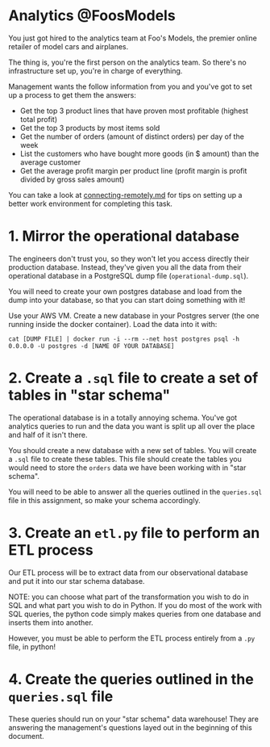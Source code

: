 # Analytics @FoosModels

You just got hired to the analytics team at Foo's Models, the premier online retailer of model cars and airplanes.

The thing is, you're the first person on the analytics team. So there's no infrastructure set up, you're in charge of everything.

Management wants the follow information from you and you've got to set up a process to get them the answers:

* Get the top 3 product lines that have proven most profitable (highest total profit)
* Get the top 3 products by most items sold
* Get the number of orders (amount of distinct orders) per day of the week
* List the customers who have bought more goods (in $ amount) than the average customer
* Get the average profit margin per product line (profit margin is profit divided by gross sales amount)


You can take a look at [connecting-remotely.md](connecting-remotely.md) for tips on setting up a better work environment for completing this task.


# 1. Mirror the operational database

The engineers don't trust you, so they won't let you access directly their production database. Instead, they've given you all the data from their operational database in a PostgreSQL dump file (`operational-dump.sql`).

You will need to create your own postgres database and load from the dump into your database, so that you can start doing something with it!

Use your AWS VM. Create a new database in your Postgres server (the one running inside the docker container). Load the data into it with:

``` shell
cat [DUMP FILE] | docker run -i --rm --net host postgres psql -h 0.0.0.0 -U postgres -d [NAME OF YOUR DATABASE]
```


# 2. Create a `.sql` file to create a set of tables in "star schema"

The operational database is in a totally annoying schema. You've got analytics queries to run and the data you want is split up all over the place and half of it isn't there.

You should create a new database with a new set of tables. You will create a `.sql` file to create these tables. This file should create the tables you would need to store the `orders` data we have been working with in "star schema".

You will need to be able to answer all the queries outlined in the `queries.sql` file in this assignment, so make your schema accordingly.


# 3. Create an `etl.py` file to perform an ETL process

Our ETL process will be to extract data from our observational database and put it into our star schema database.

NOTE: you can choose what part of the transformation you wish to do in SQL and what part you wish to do in Python. If you do most of the work with SQL queries, the python code simply makes queries from one database and inserts them into another.

However, you must be able to perform the ETL process entirely from a `.py` file, in python!


# 4. Create the queries outlined in the `queries.sql` file

These queries should run on your "star schema" data warehouse! They are answering the management's questions layed out in the beginning of this document.
